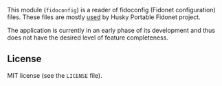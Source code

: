 This module (`fidoconfig`) is a reader of fidoconfig (Fidonet configuration) files. These files are mostly [used](http://husky.sourceforge.net/fidoconf.html) by Husky Portable Fidonet project.

The application is currently in an early phase of its development and thus does not have the desired level of feature completeness.

## License

MIT license (see the `LICENSE` file).
